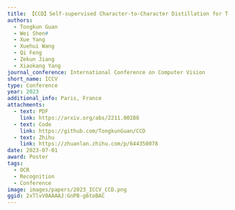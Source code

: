 ```yaml
---
title: 【CCD】Self-supervised Character-to-Character Distillation for Text Recognition
authors:
  - Tongkun Guan
  - Wei Shen#
  - Xue Yang
  - Xuehui Wang
  - Qi Feng
  - Zekun Jiang
  - Xiaokang Yang
journal_conference: International Conference on Computer Vision
short_name: ICCV
type: Conference
year: 2023
additional_info: Paris, France
attachments:
  - text: PDF
    link: https://arxiv.org/abs/2211.00288
  - text: Code
    link: https://github.com/TongkunGuan/CCD
  - text: Zhihu
    link: https://zhuanlan.zhihu.com/p/644350078
date: 2023-07-01
award: Poster
tags:
  - OCR
  - Recognition
  - Conference
image: images/papers/2023_ICCV_CCD.png
ggid: 2xTlvV0AAAAJ:GnPB-g6toBAC
---
```

